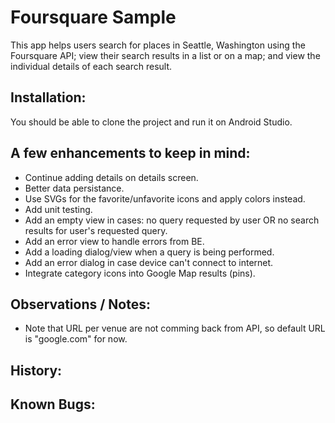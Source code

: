 # Foursquare Sample
This app helps users search for places in Seattle, Washington using the Foursquare API; view their search results in a list or on a map; and view the individual details of each search result.

## Installation:
You should be able to clone the project and run it on Android Studio.

## A few enhancements to keep in mind:
* Continue adding details on details screen.
* Better data persistance.
* Use SVGs for the favorite/unfavorite icons and apply colors instead.
* Add unit testing.
* Add an empty view in cases: no query requested by user OR no search results for user's requested query.
* Add an error view to handle errors from BE.
* Add a loading dialog/view when a query is being performed.
* Add an error dialog in case device can't connect to internet.
* Integrate category icons into Google Map results (pins).

## Observations / Notes:
* Note that URL per venue are not comming back from API, so default URL is "google.com" for now.

## History:

## Known Bugs:
